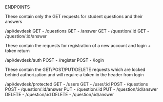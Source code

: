 ENDPOINTS

These contain only the GET requests for student questions and their answers

/api/devdesk
GET - /questions
GET - /answer
GET - /question/:id
GET - /question/:id/answer

These contain the requests for registration of a new account and login + token return

/api/devdesk/auth
POST - /register
POST - /login

These contain the GET/POST/PUT/DELETE requests which are locked behind authorization and will require a token in the header from login

/api/devdesk/protected
GET - /users
GET - /user/:id
POST - /questions
POST - /question/:id/answer
PUT - /question/:id
PUT - /question/:id/answer
DELETE - /question/:id
DELETE - /question/:id/answer
